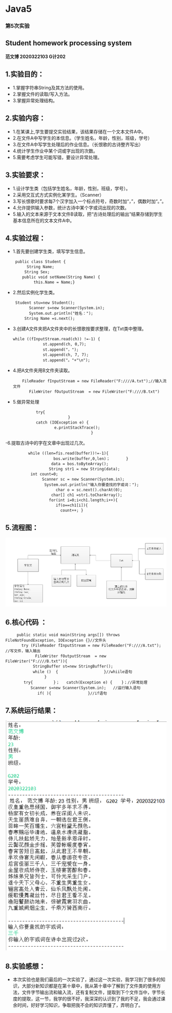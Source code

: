 # Java5
### 第5次实验
## Student homework processing system
 #### 范文博 2020322103 G计202
## 1.实验目的： 
- 1.掌握字符串String及其方法的使用。
- 2.掌握文件的读取/写入方法。
- 3.掌握异常处理结构。
## 2.实验内容：
- 1.在某课上,学生要提交实验结果，该结果存储在一个文本文件A中。
- 2.在文件A中写学生的本信息。（学生姓名，年龄，性别，班级，学号）
- 3.在文件A中写学生处理后的作业信息。（长恨歌的古诗整齐写出）
- 4.统计学生作业中某个词或字出现的次数。
- 5.需要考虑学生可能写错，要设计异常处理。
## 3.实验要求：
- 1.设计学生类（包括学生姓名，年龄，性别，班级，学号）。
- 2.采用交互式方式实例化某学生。（Scanner）
- 3.写长恨歌时要求每7个汉字加入一个标点符号，奇数时加“，”，偶数时加“。”。
- 4.允许提供输入参数，统计古诗中某个字或词出现的次数。
- 5.输入的文本来源于文本文件B读取，把“古诗处理后的输出”结果存储到学生基本信息所在的文本文件A中。
 ## 4.实验过程：
 - 1.首先要创建学生类，填写学生信息。
 
        public class Student {
	         String Name;
         	String Sex;
	       public void setName(String Name) {
			    this.Name = Name;}
 - 2.然后实例化学生类。
 
        Student stu=new Student();
		      Scanner s=new Scanner(System.in);
		      System.out.println("姓名：");		
	      	String Name =s.next();
 - 3.创建A文件夹把A文件夹中的长恨歌按要求整理，在Txt类中整理。
 
       while ((fInputStream.read(ch)) !=-1) {
	                st.append(ch, 0,7);
	                st.append("，");
	                st.append(ch, 7, 7);
	                st.append("。"+"\n");
- 4.把A文件夹用B文件夹读取。
  
          FileReader fInputStream = new FileReader("F:////A.txt");//输入流文件
	         FileWriter fOutputStream  = new FileWriter("F:////B.txt")
- 5.做异常处理

	            try{              
                              }
           		catch (IOException e) {
		              	e.printStackTrace();
	                                 	}
-6.提取古诗中的字在文章中出现过几次。

              while ((len=fis.read(buffer))!=-1){
			             bos.write(buffer,0,len)；      	}
		              	data = bos.toByteArray();
			           String str1 = new String(data);
               int count=0;
		           	Scanner sc = new Scanner(System.in);
	          		 System.out.println("输入你要查找的字或词：");
			              char o = sc.next().charAt(0);
		              	char[] ch1 =str1.toCharArray();
			           for(int i=0;i<ch1.length;i++){
			              if(o==ch1[i]){
			                count++; }
## 5.流程图： 

 ![](https://github.com/fwb623/Java5/blob/main/%E6%B5%81%E7%A8%8B%E5%9B%BE.PNG)
 
## 6.核心代码 ：

         public static void main(String args[]) throws FileNotFoundException, IOException {}//文件头
           try (FileReader fInputStream = new FileReader("F:////A.txt");     //写文件，输入输出
	             FileWriter fOutputStream  = new FileWriter("F:////B.txt")){
	            StringBuffer st=new StringBuffer();
	            while ()  {                    }//whiile语句
	                 }
            try{         }；   catch(Exception e) {    }；//异常处理
               Scanner s=new Scanner(System.in);   //运行输入语句
                  if( ){                }//if语句

## 7.系统运行结果：

 ![](https://github.com/fwb623/Java5/blob/main/%E7%B3%BB%E7%BB%9F%E8%BF%90%E8%A1%8C%E7%BB%93%E6%9E%9C.PNG)
 
## 8.实验感想：
- 本次实验也是我们最后的一次实验了，通过这一次实验，我学习到了很多的知识，大部分新知识都是在第十章中，我从第十章中了解到了文件类的使用方法，文件字节输出流和输入流，还有复制文件，提取到下个文件当中，字节长度的提取，这一节，我学的很不好，我深深的认识到了我的不足，我会通过课余时间，好好学习知识，争取把我不会的知识弄懂了，弄明白了。
